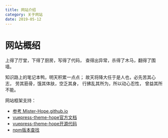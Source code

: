```yaml
---
title: 网站介绍
category: 关于网站
date: 2019-05-12
---
```


# 网站概绍

上得了厅堂，下得了厨房，写得了代码，
查得出异常，杀得了木马，翻得了围墙。

知识路上的笔记本鸭，明天积累一点点；
故天将降大任于是人也，必先苦其心志，
劳其筋骨，饿其体肤，空乏其身，
行拂乱其所为，所以动心忍性，
曾益其所不能。


网站框架支持：

- [参考 Mister-Hope.github.io](https://github.com/Mister-Hope/Mister-Hope.github.io)
- [vuepress-theme-hope官方文档](https://vuepress-theme-hope.github.io/v2/zh/)
- [vuepress-theme-hope开源代码](https://github.com/vuepress-theme-hope/vuepress-theme-hope)
- [npm版本查找](https://www.npmjs.com/package/vuepress-theme-hope)

